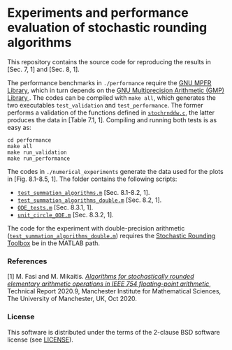# Experiments and performance evaluation of stochastic rounding algorithms
This repository contains the source code for reproducing the results in [Sec. 7, 1] and [Sec. 8, 1].

The performance benchmarks in `./performance` require the [GNU MPFR Library](https://mpfr.org/), which in turn depends on the [GNU Multiprecision Arithmetic (GMP) Library ](https://gmplib.org/). The codes can be compiled with `make all`, which generates the two executables `test_validation` and `test_performance`. The former performs a validation of the functions defined in [`stochrnddw.c`](./performance/stochrnddw.c), the latter produces the data in [Table 7.1, 1]. Compiling and running both tests is as easy as:
```console
cd performance
make all
make run_validation
make run_performance
```

The codes in `./numerical_experiments` generate the data used for the plots in [Fig. 8.1-8.5, 1]. The folder contains the following scripts:
   * [`test_summation_algorithms.m`](./numerical_experiments/test_summation_algorithms.m) [Sec. 8.1-8.2, 1].
   * [`test_summation_algorithms_double.m`](./numerical_experiments/test_summation_algorithms_double.m) [Sec. 8.2, 1].
   * [`ODE_tests.m`](./numerical_experiments/ODE_tests.m) [Sec. 8.3.1, 1].
   * [`unit_circle_ODE.m`](./numerical_experiments/unit_circle_ODE.m) [Sec. 8.3.2, 1].

The code for the experiment with double-precision arithmetic ([`test_summation_algorithms_double.m`](./numerical_experiments/test_summation_algorithms_double.m)) requires the [Stochastic Rounding Toolbox](https://github.com/mfasi/srtoolbox) be in the MATLAB path.

### References

 [1] M. Fasi and M. Mikaitis. [*Algorithms for stochastically rounded elementary arithmetic operations in IEEE 754 floating-point arithmetic*](http://eprints.maths.manchester.ac.uk/2758/), Technical Report 2020.9, Manchester Institute for Mathematical Sciences, The University of Manchester, UK, Oct 2020.

### License

This software is distributed under the terms of the 2-clause BSD software license (see [LICENSE](./LICENSE)).
